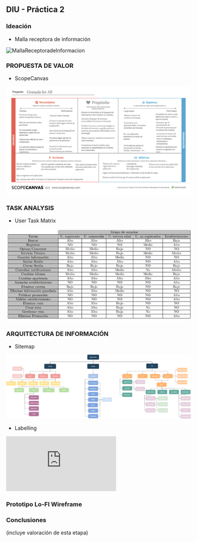 ## DIU - Práctica 2

### Ideación 

* Malla receptora de información 

![MallaReceptoradeInformacion](https://github.com/GFernando97/DIU21/blob/master/P2/Malla%20Receptora%20de%20Informaci%C3%B3n.png)


### PROPUESTA DE VALOR

* ScopeCanvas

![PDFCanvas](https://github.com/GFernando97/DIU21/blob/master/P2/Canvas.png)


### TASK ANALYSIS

* User Task Matrix 

![UserTaskMatrix](https://github.com/GFernando97/DIU21/blob/master/P2/Tabla.png)


### ARQUITECTURA DE INFORMACIÓN

* Sitemap 

![SiteMap](https://github.com/GFernando97/DIU21/blob/master/P2/Sitemap.png)


* Labelling 

![Labelling](https://github.com/GFernando97/DIU21/blob/master/P2/Labelling%20description.pdf)


### Prototipo Lo-FI Wireframe 


### Conclusiones  
(incluye valoración de esta etapa)
